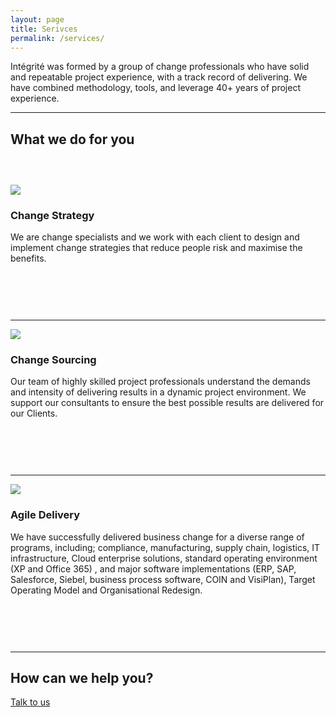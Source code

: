 ```yaml
---
layout: page
title: Serivces
permalink: /services/
---
```


<p class="page-blurb">
Intégrité was formed by a group of change professionals who have solid and repeatable project experience, with a track record of delivering. We have combined methodology, tools, and leverage 40+ years of project experience.

</p>
<hr>
<h2 class="u-c-txt" style="margin-bottom: 60px;">What we do for you</h2>
<div class="u-c-txt">
<img src="{{ site.baseurl }}/images/leadership-coaching-icon.png" class="round-icons">
<h3>Change Strategy</h3>
</div>
<p>We are change specialists and we work with each client to design and implement change strategies that reduce people risk and maximise the benefits.</p>
<div class="u-c-txt" style="margin-top: 90px;">
<hr>
<img src="{{ site.baseurl }}/images/consulting-icon.png" class="round-icons">
<h3>Change Sourcing</h3>
</div>
<p>Our team of highly skilled project professionals understand the demands and intensity of delivering results in a dynamic project environment. We support our consultants to ensure the best possible results are delivered for our Clients.</p>
<div class="u-c-txt" style="margin-top: 90px;">
<hr>

<img src="{{ site.baseurl }}/images/agile-icon.png" class="round-icons">
<h3>Agile Delivery</h3>
</div>
<p>We have successfully delivered business change for a diverse range of programs, including;  compliance, manufacturing, supply chain, logistics, IT infrastructure, Cloud enterprise solutions, standard operating environment (XP and Office 365) , and major software implementations (ERP, SAP, Salesforce, Siebel, business process software, COIN and VisiPlan), Target Operating  Model and Organisational Redesign.</p>

<div style="margin-top: 90px" class="u-c-txt">
<hr>
<h2>How can we help you?</h2>
<p><a href="{{ site.baseurl }}/contact" class="button button-primary">Talk to us</a></p>
</div>
